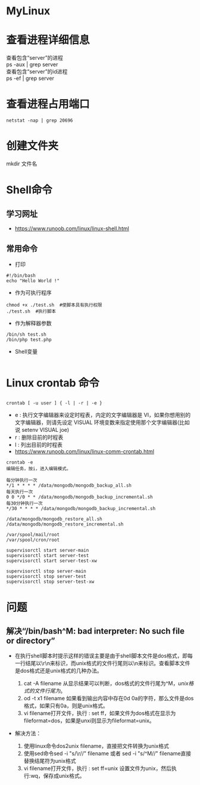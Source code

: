 # MyLinux



# 查看进程详细信息
查看包含“server”的进程  
ps -aux | grep server  
查看包含“server”的id进程  
ps -ef | grep server

# 查看进程占用端口
```
netstat -nap | grep 20696
```

# 创建文件夹
mkdir 文件名

# Shell命令
## 学习网址
- https://www.runoob.com/linux/linux-shell.html

## 常用命令
- 打印
```
#!/bin/bash
echo "Hello World !"
```
- 作为可执行程序
```
chmod +x ./test.sh  #使脚本具有执行权限
./test.sh  #执行脚本
```
- 作为解释器参数
```
/bin/sh test.sh
/bin/php test.php
```
- Shell变量
```

```

# Linux crontab 命令
## 
```
crontab [ -u user ] { -l | -r | -e }
```
- e : 执行文字编辑器来设定时程表，内定的文字编辑器是 VI，如果你想用别的文字编辑器，则请先设定 VISUAL 环境变数来指定使用那个文字编辑器(比如说 setenv VISUAL joe)
- r : 删除目前的时程表
- l : 列出目前的时程表
- https://www.runoob.com/linux/linux-comm-crontab.html
```
crontab -e
编辑任务，按i，进入编辑模式。

每分钟执行一次
*/1 * * * * /data/mongodb/mongodb_backup_all.sh
每天执行一次
0 0 */0 * * /data/mongodb/mongodb_backup_incremental.sh
每30分钟执行一次
*/30 * * * * /data/mongodb/mongodb_backup_incremental.sh

/data/mongodb/mongodb_restore_all.sh
/data/mongodb/mongodb_restore_incremental.sh

/var/spool/mail/root
/var/spool/cron/root

```
```
supervisorctl start server-main
supervisorctl start server-test
supervisorctl start server-test-xw

supervisorctl stop server-main
supervisorctl stop server-test
supervisorctl stop server-test-xw
```

# 问题
## 解决“/bin/bash^M: bad interpreter: No such file or directory”
- 在执行shell脚本时提示这样的错误主要是由于shell脚本文件是dos格式，即每一行结尾以\r\n来标识，而unix格式的文件行尾则以\n来标识。查看脚本文件是dos格式还是unix格式的几种办法。
  1. cat -A filename  从显示结果可以判断，dos格式的文件行尾为^M$，unix格式的文件行尾为$。
  1. od -t x1 filename 如果看到输出内容中存在0d 0a的字符，那么文件是dos格式，如果只有0a，则是unix格式。
  1. vi filename打开文件，执行 : set ff，如果文件为dos格式在显示为fileformat=dos，如果是unxi则显示为fileformat=unix。

- 解决方法：
  1. 使用linux命令dos2unix filename，直接把文件转换为unix格式
  1. 使用sed命令sed -i "s/\r//" filename  或者 sed -i "s/^M//" filename直接替换结尾符为unix格式
  1. vi filename打开文件，执行 : set ff=unix 设置文件为unix，然后执行:wq，保存成unix格式。

